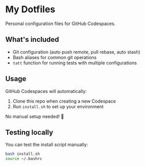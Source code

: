 # My Dotfiles

Personal configuration files for GitHub Codespaces.

## What's included

- Git configuration (auto push remote, pull rebase, auto stash)
- Bash aliases for common git operations
- `tatt` function for running tests with multiple configurations

## Usage

GitHub Codespaces will automatically:
1. Clone this repo when creating a new Codespace
2. Run `install.sh` to set up your environment

No manual setup needed! 🎉

## Testing locally

You can test the install script manually:

```bash
bash install.sh
source ~/.bashrc
```
